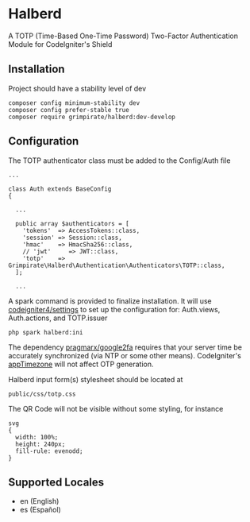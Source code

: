 # Halberd
A TOTP (Time-Based One-Time Password) Two-Factor Authentication Module for CodeIgniter's Shield
## Installation
Project should have a stability level of dev
```
composer config minimum-stability dev
composer config prefer-stable true
composer require grimpirate/halberd:dev-develop
```
## Configuration
The TOTP authenticator class must be added to the Config/Auth file
```
...

class Auth extends BaseConfig
{

  ...

  public array $authenticators = [
    'tokens'  => AccessTokens::class,
    'session' => Session::class,
    'hmac'    => HmacSha256::class,
    // 'jwt'     => JWT::class,
    'totp'    => Grimpirate\Halberd\Authentication\Authenticators\TOTP::class,
  ];

  ...
```
A spark command is provided to finalize installation. It will use [codeigniter4/settings](https://github.com/codeigniter4/settings) to set up the configuration for: Auth.views, Auth.actions, and TOTP.issuer
```
php spark halberd:ini
```
The dependency [pragmarx/google2fa](https://github.com/antonioribeiro/google2fa?tab=readme-ov-file#server-time) requires that your server time be accurately synchronized (via NTP or some other means). CodeIgniter's [appTimezone](https://github.com/codeigniter4/CodeIgniter4/blob/655bd1de0c460b0e1353d2ead8ecff956ac08ccc/app/Config/App.php#L136) will not affect OTP generation.

Halberd input form(s) stylesheet should be located at
```
public/css/totp.css
```
The QR Code will not be visible without some styling, for instance
```
svg
{
  width: 100%;
  height: 240px;
  fill-rule: evenodd;
}
```
## Supported Locales
* en (English)
* es (Español)
